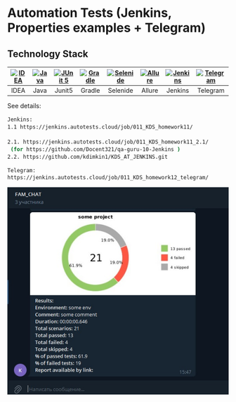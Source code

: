 # Automation Tests (Jenkins, Properties examples + Telegram)

## Technology Stack
| <a href="https://www.jetbrains.com/idea/"><img src="https://starchenkov.pro/qa-guru/img/skills/Intelij_IDEA.svg" width="40" height="40"  alt="IDEA"/></a> | <a href="https://www.jetbrains.com/idea/"><img src="https://starchenkov.pro/qa-guru/img/skills/Java.svg" width="40" height="40"  alt="Java"/></a> |<a href="https://www.jetbrains.com/idea/"><img src="https://starchenkov.pro/qa-guru/img/skills/JUnit5.svg" width="40" height="40"  alt="JUnit 5"/></a> | <a href="https://www.jetbrains.com/idea/"><img src="https://starchenkov.pro/qa-guru/img/skills/Gradle.svg" width="40" height="40"  alt="Gradle"/></a> |<a href="https://www.jetbrains.com/idea/"><img src="https://starchenkov.pro/qa-guru/img/skills/Selenide.svg" width="40" height="40"  alt="Selenide"/></a> | <a href="https://www.jetbrains.com/idea/"><img src="https://starchenkov.pro/qa-guru/img/skills/Allure_Report.svg" width="40" height="40"  alt="Allure"/></a> | <a href="https://www.jetbrains.com/idea/"><img src="https://starchenkov.pro/qa-guru/img/skills/Jenkins.svg" width="40" height="40"  alt="Jenkins"/></a> | <a href="https://www.jetbrains.com/idea/"><img src="https://starchenkov.pro/qa-guru/img/skills/Telegram.svg" width="40" height="40"  alt="Telegram"/></a> |
|:---------------------------------------------------------------------------------------------------------------------------------------------------------:| :---------: | :---------: | :---------: | :---------: |:-------------------------------------------------------------------------------------------------------------------------------------------------------:|:------------------------------------------------------------------------------------------------------------------------------------------------------:|:---------------------------------------------------------------------------------------------------------------------------------------------------------:|
|                                                                           IDEA                                                                            | Java | Junit5 | Gradle | Selenide |                                                                         Allure                                                                          |                                                                        Jenkins                                                                         |                                                                         Telegram                                                                          |

See details:  
```bash
Jenkins:
1.1 https://jenkins.autotests.cloud/job/011_KDS_homework11/

2.1. https://jenkins.autotests.cloud/job/011_KDS_homework11_2.1/ 
 (for https://github.com/Docent321/qa-guru-10-Jenkins )
2.2. https://github.com/kdimkin1/KDS_AT_JENKINS.git
```
```bash
Telegram:
https://jenkins.autotests.cloud/job/011_KDS_homework12_telegram/
```
![](src/test/resources/img/FAM_CHAT.jpg)